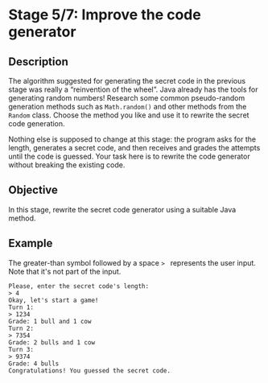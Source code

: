 # Stage 5/7: Improve the code generator
## Description
The algorithm suggested for generating the secret code in the previous stage was really a “reinvention of the wheel”. Java already has the tools for generating random numbers! Research some common pseudo-random generation methods such as `Math.random()` and other methods from the `Random` class. Choose the method you like and use it to rewrite the secret code generation.

Nothing else is supposed to change at this stage: the program asks for the length, generates a secret code, and then receives and grades the attempts until the code is guessed. Your task here is to rewrite the code generator without breaking the existing code.

## Objective
In this stage, rewrite the secret code generator using a suitable Java method.

## Example
The greater-than symbol followed by a space `> ` represents the user input. Note that it's not part of the input.
```
Please, enter the secret code's length:
> 4
Okay, let's start a game!
Turn 1:
> 1234
Grade: 1 bull and 1 cow
Turn 2:
> 7354
Grade: 2 bulls and 1 cow
Turn 3:
> 9374
Grade: 4 bulls
Congratulations! You guessed the secret code.
```
